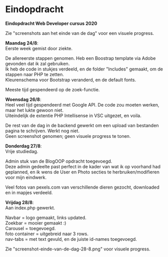 # Eindopdracht
<b>Eindopdracht Web Developer cursus 2020</b>

<p> Zie "screenshots aan het einde van de dag" voor een visuele progress.

<b>Maandag 24/8</b>: <br>
Eerste week gemist door ziekte.
<p>De allereerste stappen genomen. Heb een Boostrap template via Adobe gevonden dat ik zal gebruiken.
<br>Ik heb de code in stukjes verdeeld, en de folder "Includes" gemaakt, om de stappen naar PHP te zetten.
<br>Kleurenschema voor Bootstrap veranderd, en de default fonts.
<p>Meeste tijd gespendeerd op de zoek-functie.
  
<p><b>Woensdag 26/8</b>:
 <br>Heel veel tijd gespendeerd met Google API. De code zou moeten werken, maar het lukte gewoon niet. 
  <br>Uiteindelijk de extentie PHP Intellisense in VSC uitgezet, en voila.
  <p>De rest van de dag in de backend gewerkt om een upload van bestanden pagina te schrijven. Werkt nog niet.
    <br>Geen screenshot genomen; geen visuele progress te tonen.

<p><b>Donderdag 27/8</b>:
  <br>Vrije studiedag.
  <p>Admin stuk van de BlogOOP opdracht toegevoegd. 
    <br>Deze admin gedeelte past perfect in de kader van wat ik op voorhand had geplanned, en ik wens de User en Photo secties te herbruiken/modifieren voor mijn eindwerk.
<p>Veel fotos van pexels.com van verschillende dieren gezocht, downloaded en in mapjes verdeeld.

<p><b>Vrijdag 28/8</b>:
  <br>Aan index.php gewerkt.
  <p>Navbar = logo gemaakt, links updated.
  <br>Zoekbar = mooier gemaakt :)
  <br>Carousel = toegevoegd.
  <br>foto container = uitgebreid naar 3 rows.
  <br>nav-tabs = met text gevuld, en de juiste id-names toegevoegd.

<p>Zie "screenshot-einde-van-de-dag-28-8.png" voor visuele progress.

